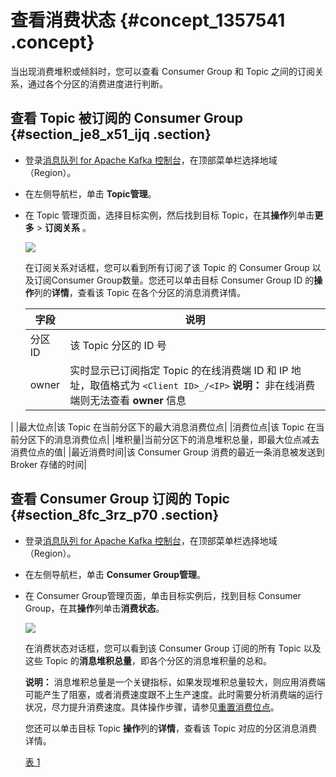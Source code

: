 # 查看消费状态 {#concept_1357541 .concept}

当出现消费堆积或倾斜时，您可以查看 Consumer Group 和 Topic 之间的订阅关系，通过各个分区的消费进度进行判断。

## 查看 Topic 被订阅的 Consumer Group {#section_je8_x51_ijq .section}

-   登录[消息队列 for Apache Kafka 控制台](https://kafka.console.aliyun.com/)，在顶部菜单栏选择地域（Region）。
-   在左侧导航栏，单击 **Topic管理**。
-   在 Topic 管理页面，选择目标实例，然后找到目标 Topic，在其**操作**列单击**更多** \> **订阅关系** 。

    ![](http://static-aliyun-doc.oss-cn-hangzhou.aliyuncs.com/assets/img/998831/156837708653069_zh-CN.png)

    在订阅关系对话框，您可以看到所有订阅了该 Topic 的 Consumer Group 以及订阅Consumer Group数量。您还可以单击目标 Consumer Group ID 的**操作**列的**详情**，查看该 Topic 在各个分区的消息消费详情。

    |字段|说明|
    |--|--|
    |分区ID|该 Topic 分区的 ID 号|
    |owner|实时显示已订阅指定 Topic 的在线消费端 ID 和 IP 地址，取值格式为 `<Client ID>_/<IP>` **说明：** 非在线消费端则无法查看 **owner** 信息

 |
    |最大位点|该 Topic 在当前分区下的最大消息消费位点|
    |消费位点|该 Topic 在当前分区下的消息消费位点|
    |堆积量|当前分区下的消息堆积总量，即最大位点减去消费位点的值|
    |最近消费时间|该 Consumer Group 消费的最近一条消息被发送到 Broker 存储的时间|


## 查看 Consumer Group 订阅的 Topic {#section_8fc_3rz_p70 .section}

-   登录[消息队列 for Apache Kafka 控制台](https://kafka.console.aliyun.com/)，在顶部菜单栏选择地域（Region）。
-   在左侧导航栏，单击 **Consumer Group管理**。
-   在 Consumer Group管理页面，单击目标实例后，找到目标 Consumer Group，在其**操作**列单击**消费状态**。

    ![](http://static-aliyun-doc.oss-cn-hangzhou.aliyuncs.com/assets/img/998831/156837708753070_zh-CN.png)

    在消费状态对话框，您可以看到该 Consumer Group 订阅的所有 Topic 以及这些 Topic 的**消息堆积总量**，即各个分区的消息堆积量的总和。

    **说明：** 消息堆积总量是一个关键指标，如果发现堆积总量较大，则应用消费端可能产生了阻塞，或者消费速度跟不上生产速度。此时需要分析消费端的运行状况，尽力提升消费速度。具体操作步骤，请参见[重置消费位点](cn.zh-CN/用户指南/控制台使用指南/重置消费位点.md#)。

    您还可以单击目标 Topic **操作**列的**详情**，查看该 Topic 对应的分区消息消费详情。

    [表 1](#table_h3g_6pn_g1p)


